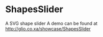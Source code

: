 ShapesSlider
============

A SVG shape slider
A demo can be found at http://glio.co.xa/showcase/ShapesSlider